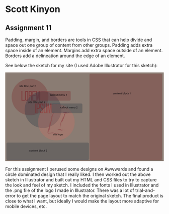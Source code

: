 # Scott Kinyon
## Assignment 11

Padding, margin, and borders are tools in CSS that can help divide and space out one group of content from other groups. Padding adds extra space inside of an element. Margins add extra space outside of an element. Borders add a delineation around the edge of an element.

See below the sketch for my site (I used Adobe Illustrator for this sketch):

![Sketch of my site using Adobe Illustrator](./images/site-sketch.jpg)

For this assignment I perused some designs on Awwwards and found a circle dominated design that I really liked. I then worked out the above sketch in Illustrator and built out my HTML and CSS files to try to capture the look and feel of my sketch. I included the fonts I used in Illustrator and the .png file of the logo I made in Illustrator. There was a lot of trial-and-error to get the page layout to match the original sketch. The final product is close to what I want, but ideally I would make the layout more adaptive for mobile devices, etc.
